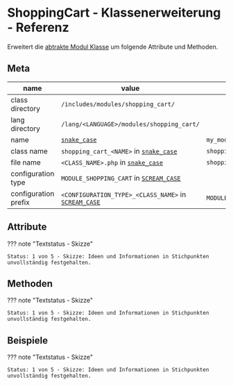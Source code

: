 # ShoppingCart - Klassenerweiterung - Referenz

Erweitert die [abtrakte Modul Klasse](../module-class-abstract.md) um folgende Attribute und Methoden.

## Meta

| name                 | value                                                     | example                                        |
|----------------------|-----------------------------------------------------------|------------------------------------------------|
| class directory      | `/includes/modules/shopping_cart/`                        |                                                |
| lang directory       | `/lang/<LANGUAGE>/modules/shopping_cart/`                 |                                                |
| name                 | [`snake_case`](#)                                         | `my_module`                                    |
| class name           | `shopping_cart_<NAME>` in [`snake_case`](#)               | `shopping_cart_my_module`                      |
| file name            | `<CLASS_NAME>.php` in [`snake_case`](#)                   | `shopping_cart_my_module.php`                  |
| configuration type   | `MODULE_SHOPPING_CART` in [`SCREAM_CASE`](#)              |                                                |
| configuration prefix | `<CONFIGURATION_TYPE>_<CLASS_NAME>` in [`SCREAM_CASE`](#) | `MODULE_SHOPPING_CART_SHOPPING_CART_MY_MODULE` |

## Attribute

??? note "Textstatus - Skizze"

    Status: 1 von 5 - Skizze: Ideen und Informationen in Stichpunkten unvollständig festgehalten.

## Methoden

??? note "Textstatus - Skizze"

    Status: 1 von 5 - Skizze: Ideen und Informationen in Stichpunkten unvollständig festgehalten.

## Beispiele

??? note "Textstatus - Skizze"

    Status: 1 von 5 - Skizze: Ideen und Informationen in Stichpunkten unvollständig festgehalten.
